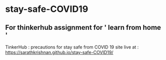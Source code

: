 # stay-safe-COVID19
## For thinkerhub assignment for ' learn from home '

TinkerHub : precautions for stay safe from COVID 19
site live at : https://sarathkrishnan.github.io/stay-safe-COVID19/

